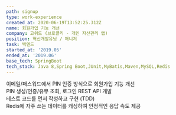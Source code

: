 ```yaml
---
path: signup
type: work-experience
created_at: 2020-06-19T13:52:25.312Z
name: 회원가입 기능 개선
company: 고위드 (브로콜리 - 개인 자산관리 앱)
position: 혁신개발유닛 / 매니저
task: 백엔드
started_at: '2019.05'
ended_at: '2019.06'
base_tech: SpringBoot
tech_stack: Java 8,Spring Boot,JUnit,MyBatis,Maven,MySQL,Redis
---
```


이메일/패스워드에서 PIN 인증 방식으로 회원가입 기능 개선<br/>
PIN 생성/인증/유무 조회, 로그인 REST API 개발<br/>
테스트 코드를 먼저 작성하고 구현 (TDD)<br/>
Redis에 자주 쓰는 데이터를 캐싱하여 안정적인 응답 속도 제공

